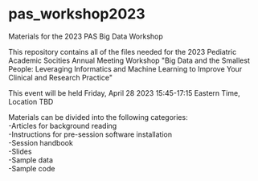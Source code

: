 # pas_workshop2023
Materials for the 2023 PAS Big Data Workshop

This repository contains all of the files needed for the 2023 Pediatric Academic Socities Annual Meeting Workshop
"Big Data and the Smallest People: Leveraging Informatics and Machine Learning to Improve Your Clinical and Research Practice" <br>

This event will be held Friday, April 28 2023 15:45-17:15 Eastern Time, Location TBD <br>

Materials can be divided into the following categories:  
-Articles for background reading  
-Instructions for pre-session software installation  
-Session handbook  
-Slides  
-Sample data  
-Sample code  
